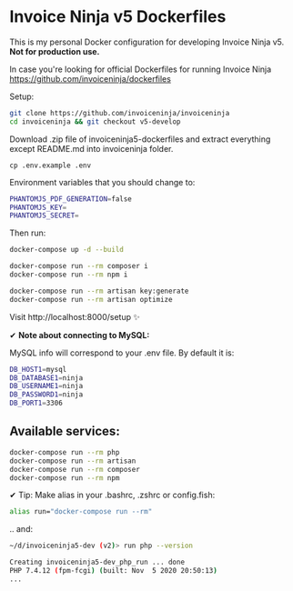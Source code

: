 # Invoice Ninja v5 Dockerfiles
This is my personal Docker configuration for developing Invoice Ninja v5. **Not for production use.**

In case you're looking for official Dockerfiles for running Invoice Ninja https://github.com/invoiceninja/dockerfiles

Setup:
```bash
git clone https://github.com/invoiceninja/invoiceninja
cd invoiceninja && git checkout v5-develop
```
Download .zip file of invoiceninja5-dockerfiles and extract everything except README.md into invoiceninja folder.

```
cp .env.example .env
```

Environment variables that you should change to:
```bash
PHANTOMJS_PDF_GENERATION=false
PHANTOMJS_KEY=
PHANTOMJS_SECRET=
```

Then run:
```bash
docker-compose up -d --build

docker-compose run --rm composer i
docker-compose run --rm npm i

docker-compose run --rm artisan key:generate
docker-compose run --rm artisan optimize
```
Visit http://localhost:8000/setup ✨

✔ **Note about connecting to MySQL:**

MySQL info will correspond to your .env file. By default it is:
```bash
DB_HOST1=mysql
DB_DATABASE1=ninja
DB_USERNAME1=ninja
DB_PASSWORD1=ninja
DB_PORT1=3306
```

## Available services:
```bash
docker-compose run --rm php
docker-compose run --rm artisan
docker-compose run --rm composer
docker-compose run --rm npm
```

✔ Tip:
Make alias in your .bashrc, .zshrc or config.fish:

```bash
alias run="docker-compose run --rm"
```

.. and:
```bash
~/d/invoiceninja5-dev (v2)> run php --version

Creating invoiceninja5-dev_php_run ... done
PHP 7.4.12 (fpm-fcgi) (built: Nov  5 2020 20:50:13)
...
```

